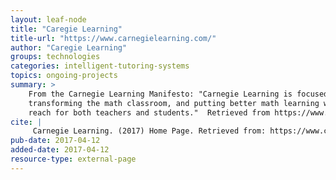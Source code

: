 ```yaml
---
layout: leaf-node
title: "Caregie Learning"
title-url: "https://www.carnegielearning.com/"
author: "Caregie Learning"
groups: technologies
categories: intelligent-tutoring-systems
topics: ongoing-projects
summary: >
    From the Carnegie Learning Manifesto: "Carnegie Learning is focused on
    transforming the math classroom, and putting better math learning within
    reach for both teachers and students."  Retrieved from https://www.carnegielearning.com/company/manifesto/ on April 12, 2017.
cite: |
     Carnegie Learning. (2017) Home Page. Retrieved from: https://www.carnegielearning.com/. April 12, 2017.
pub-date: 2017-04-12
added-date: 2017-04-12
resource-type: external-page
---
```

